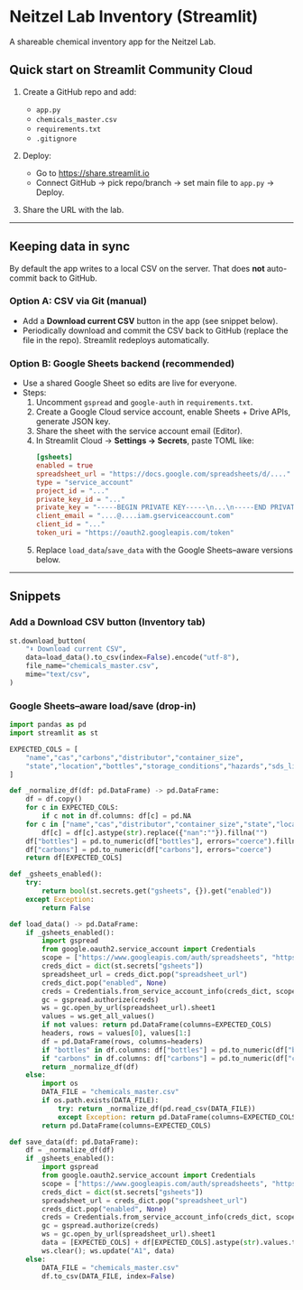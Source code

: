 # Neitzel Lab Inventory (Streamlit)

A shareable chemical inventory app for the Neitzel Lab.

## Quick start on Streamlit Community Cloud

1. Create a GitHub repo and add:
   - `app.py`
   - `chemicals_master.csv`
   - `requirements.txt`
   - `.gitignore`

2. Deploy:
   - Go to https://share.streamlit.io
   - Connect GitHub → pick repo/branch → set main file to `app.py` → Deploy.

3. Share the URL with the lab.

---

## Keeping data in sync

By default the app writes to a local CSV on the server. That does **not** auto-commit back to GitHub.

### Option A: CSV via Git (manual)
- Add a **Download current CSV** button in the app (see snippet below).
- Periodically download and commit the CSV back to GitHub (replace the file in the repo). Streamlit redeploys automatically.

### Option B: Google Sheets backend (recommended)
- Use a shared Google Sheet so edits are live for everyone.
- Steps:
  1) Uncomment `gspread` and `google-auth` in `requirements.txt`.
  2) Create a Google Cloud service account, enable Sheets + Drive APIs, generate JSON key.
  3) Share the sheet with the service account email (Editor).
  4) In Streamlit Cloud → **Settings → Secrets**, paste TOML like:
     ```toml
     [gsheets]
     enabled = true
     spreadsheet_url = "https://docs.google.com/spreadsheets/d/...."
     type = "service_account"
     project_id = "..."
     private_key_id = "..."
     private_key = "-----BEGIN PRIVATE KEY-----\n...\n-----END PRIVATE KEY-----\n"
     client_email = "....@....iam.gserviceaccount.com"
     client_id = "..."
     token_uri = "https://oauth2.googleapis.com/token"
     ```
  5) Replace `load_data`/`save_data` with the Google Sheets–aware versions below.

---

## Snippets

### Add a Download CSV button (Inventory tab)
```python
st.download_button(
    "⬇️ Download current CSV",
    data=load_data().to_csv(index=False).encode("utf-8"),
    file_name="chemicals_master.csv",
    mime="text/csv",
)
```

### Google Sheets–aware load/save (drop-in)
```python
import pandas as pd
import streamlit as st

EXPECTED_COLS = [
    "name","cas","carbons","distributor","container_size",
    "state","location","bottles","storage_conditions","hazards","sds_link"
]

def _normalize_df(df: pd.DataFrame) -> pd.DataFrame:
    df = df.copy()
    for c in EXPECTED_COLS: 
        if c not in df.columns: df[c] = pd.NA
    for c in ["name","cas","distributor","container_size","state","location","storage_conditions","hazards","sds_link"]:
        df[c] = df[c].astype(str).replace({"nan":""}).fillna("")
    df["bottles"] = pd.to_numeric(df["bottles"], errors="coerce").fillna(1).astype(int)
    df["carbons"] = pd.to_numeric(df["carbons"], errors="coerce")
    return df[EXPECTED_COLS]

def _gsheets_enabled():
    try:
        return bool(st.secrets.get("gsheets", {}).get("enabled"))
    except Exception:
        return False

def load_data() -> pd.DataFrame:
    if _gsheets_enabled():
        import gspread
        from google.oauth2.service_account import Credentials
        scope = ["https://www.googleapis.com/auth/spreadsheets", "https://www.googleapis.com/auth/drive"]
        creds_dict = dict(st.secrets["gsheets"])
        spreadsheet_url = creds_dict.pop("spreadsheet_url")
        creds_dict.pop("enabled", None)
        creds = Credentials.from_service_account_info(creds_dict, scopes=scope)
        gc = gspread.authorize(creds)
        ws = gc.open_by_url(spreadsheet_url).sheet1
        values = ws.get_all_values()
        if not values: return pd.DataFrame(columns=EXPECTED_COLS)
        headers, rows = values[0], values[1:]
        df = pd.DataFrame(rows, columns=headers)
        if "bottles" in df.columns: df["bottles"] = pd.to_numeric(df["bottles"], errors="coerce")
        if "carbons" in df.columns: df["carbons"] = pd.to_numeric(df["carbons"], errors="coerce")
        return _normalize_df(df)
    else:
        import os
        DATA_FILE = "chemicals_master.csv"
        if os.path.exists(DATA_FILE):
            try: return _normalize_df(pd.read_csv(DATA_FILE))
            except Exception: return pd.DataFrame(columns=EXPECTED_COLS)
        return pd.DataFrame(columns=EXPECTED_COLS)

def save_data(df: pd.DataFrame):
    df = _normalize_df(df)
    if _gsheets_enabled():
        import gspread
        from google.oauth2.service_account import Credentials
        scope = ["https://www.googleapis.com/auth/spreadsheets", "https://www.googleapis.com/auth/drive"]
        creds_dict = dict(st.secrets["gsheets"])
        spreadsheet_url = creds_dict.pop("spreadsheet_url")
        creds_dict.pop("enabled", None)
        creds = Credentials.from_service_account_info(creds_dict, scopes=scope)
        gc = gspread.authorize(creds)
        ws = gc.open_by_url(spreadsheet_url).sheet1
        data = [EXPECTED_COLS] + df[EXPECTED_COLS].astype(str).values.tolist()
        ws.clear(); ws.update("A1", data)
    else:
        DATA_FILE = "chemicals_master.csv"
        df.to_csv(DATA_FILE, index=False)
```
